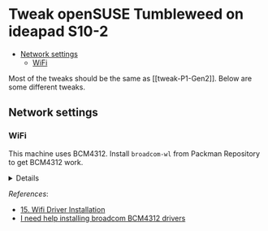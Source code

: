 # Tweak openSUSE Tumbleweed on ideapad S10-2

- [Network settings](#network-settings)
  - [WiFi](#wifi)

Most of the tweaks should be the same as [[tweak-P1-Gen2]]. Below are some different tweaks.

## Network settings

### WiFi

This machine uses BCM4312. Install `broadcom-wl` from Packman Repository to get BCM4312 work.

<details>

![BCM4312_1](./attachments/BCM4312_1.png)

![BCM4312_2](./attachments/BCM4312_2.png)

</details>

*References*:

- [15. Wifi Driver Installation](https://opensuse-guide.org/wlan.php)
- [I need help installing broadcom BCM4312 drivers](https://forums.opensuse.org/t/i-need-help-installing-broadcom-bcm4312-drivers/111251/3)

[//begin]: # "Autogenerated link references for markdown compatibility"
[tweak_P1-Gen2]: tweak-P1-Gen2.md "Tweak openSUSE Tumbleweed on ThinkPad P1 Gen2"
[//end]: # "Autogenerated link references"
